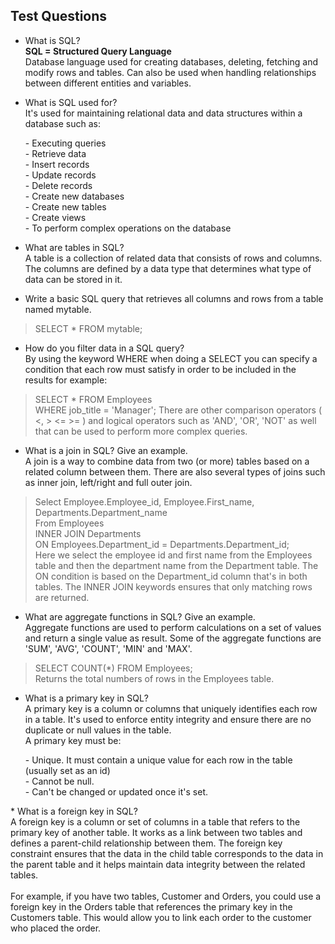## Test Questions
 * What is SQL? <br>
__SQL = Structured Query Language__ <br>
Database language used for creating databases, deleting, fetching and modify rows and tables. Can also be used when handling relationships between different entities and variables. 

* What is SQL used for? <br>
It's used for maintaining relational data and data structures within a database such as:
<ol>
- Executing queries <br>
- Retrieve data <br>
- Insert records <br>
- Update records <br>
- Delete records <br>
- Create new databases <br>
- Create new tables <br>
- Create views  <br>
- To perform complex operations on the database <br> 
</ol>

[^1]:  A view is a virtual table that is based on the result set of a SELECT statement. Essentially, a view is a saved SELECT statement that can be treated as a table.

* What are tables in SQL? <br>
A table is a collection of related data that consists of rows and columns. The columns are defined by a data type that determines what type of data can be stored in it.

* Write a basic SQL query that retrieves all columns and rows from a table named mytable. <br>
> SELECT * FROM mytable; 

* How do you filter data in a SQL query? <br>
By using the keyword WHERE when doing a SELECT you can specify a condition that each row must satisfy in order to be included in the results for example: <br>
> SELECT * FROM Employees <br>
> WHERE job_title = 'Manager'; 
There are other comparison operators ( <, > <= >= ) and logical operators such as 'AND', 'OR', 'NOT' as well that can be used to perform more complex queries. <br>

* What is a join in SQL? Give an example. <br>
A join is a way to combine data from two (or more) tables based on a related column between them. There are also several types of joins such as inner join, left/right and full outer join. <br>
> Select Employee.Employee_id, Employee.First_name, Departments.Department_name <br>
> From Employees <br>
> INNER JOIN Departments <br>
> ON Employees.Department_id = Departments.Department_id; <br>
Here we select the employee id and first name from the Employees table and then the department name from the Department table. The ON condition is based on the Department_id column that's in both tables. The INNER JOIN keywords ensures that only matching rows are returned. <br>


* What are aggregate functions in SQL? Give an example. <br>
Aggregate functions are used to perform calculations on a set of values and return a single value as result. Some of the aggregate functions are 'SUM', 'AVG', 'COUNT', 'MIN' and 'MAX'. <br>
> SELECT COUNT(*) FROM Employees; <br>
Returns the total numbers of rows in the Employees table. <br>

* What is a primary key in SQL? <br>
A primary key is a column or columns that uniquely identifies each row in a table. It's used to enforce entity integrity and ensure there are no duplicate or null values in the table. <br>
A primary key must be:
<ol>
- Unique. It must contain a unique value for each row in the table (usually set as an id) <br>
- Cannot be null. <br>
- Can't be changed or updated once it's set. <br>
</ol>
* What is a foreign key in SQL? <br>
A foreign key is a column or set of columns in a table that refers to the primary key of another table. It works as a link between two tables and defines a parent-child relationship between them. The foreign key constraint ensures that the data in the child table corresponds to the data in the parent table and it helps maintain data integrity between the related tables. <br> <br>
For example, if you have two tables, Customer and Orders, you could use a foreign key in the Orders table that references the primary key in the Customers table. This would allow you to link each order to the customer who placed the order.

